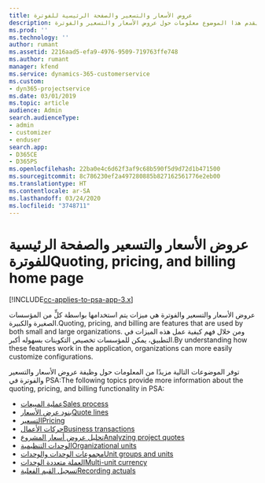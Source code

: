 ```yaml
---
title: عروض الأسعار والتسعير والصفحة الرئيسية للفوترة
description: يقدم هذا الموضوع معلومات حول عروض الأسعار والتسعير والفوترة.
ms.prod: ''
ms.technology: ''
author: rumant
ms.assetid: 2216aad5-efa9-4976-9509-719763ffe748
ms.author: rumant
manager: kfend
ms.service: dynamics-365-customerservice
ms.custom:
- dyn365-projectservice
ms.date: 03/01/2019
ms.topic: article
audience: Admin
search.audienceType:
- admin
- customizer
- enduser
search.app:
- D365CE
- D365PS
ms.openlocfilehash: 22ba0e4c6d62f3af9c68b590f5d9d72d1b471500
ms.sourcegitcommit: 8c786230ef2a497280885b827162561776e2eb00
ms.translationtype: HT
ms.contentlocale: ar-SA
ms.lasthandoff: 03/24/2020
ms.locfileid: "3748711"
---
```

# <a name="quoting-pricing-and-billing-home-page"></a><span data-ttu-id="5037a-103">عروض الأسعار والتسعير والصفحة الرئيسية للفوترة</span><span class="sxs-lookup"><span data-stu-id="5037a-103">Quoting, pricing, and billing home page</span></span>

[!INCLUDE[cc-applies-to-psa-app-3.x](../includes/cc-applies-to-psa-app-3x.md)]

<span data-ttu-id="5037a-104">عروض الأسعار والتسعير والفوترة هي ميزات يتم استخدامها بواسطة كلٍّ من المؤسسات الصغيرة والكبيرة.</span><span class="sxs-lookup"><span data-stu-id="5037a-104">Quoting, pricing, and billing are features that are used by both small and large organizations.</span></span> <span data-ttu-id="5037a-105">ومن خلال فهم كيفية عمل هذه الميزات في التطبيق، يمكن للمؤسسات تخصيص التكوينات بسهوله أكبر.</span><span class="sxs-lookup"><span data-stu-id="5037a-105">By understanding how these features work in the application, organizations can more easily customize configurations.</span></span>

<span data-ttu-id="5037a-106">توفر الموضوعات التالية مزيدًا من المعلومات حول وظيفة عروض الأسعار والتسعير والفوترة في PSA:</span><span class="sxs-lookup"><span data-stu-id="5037a-106">The following topics provide more information about the quoting, pricing, and billing functionality in PSA:</span></span>

- [<span data-ttu-id="5037a-107">عملية المبيعات</span><span class="sxs-lookup"><span data-stu-id="5037a-107">Sales process</span></span>](basic-sales-process.md)
- [<span data-ttu-id="5037a-108">بنود عرض الأسعار</span><span class="sxs-lookup"><span data-stu-id="5037a-108">Quote lines</span></span>](basic-quote-lines.md)
- [<span data-ttu-id="5037a-109">التسعير</span><span class="sxs-lookup"><span data-stu-id="5037a-109">Pricing</span></span>](basic-pricing.md)
- [<span data-ttu-id="5037a-110">حركات الأعمال</span><span class="sxs-lookup"><span data-stu-id="5037a-110">Business transactions</span></span>](basic-business-transactions.md)
- [<span data-ttu-id="5037a-111">تحليل عروض أسعار المشروع</span><span class="sxs-lookup"><span data-stu-id="5037a-111">Analyzing project quotes</span></span>](basic-analyzing-quotes.md)
- [<span data-ttu-id="5037a-112">الوحدات التنظيمية</span><span class="sxs-lookup"><span data-stu-id="5037a-112">Organizational units</span></span>](advanced-organizational.md)
- [<span data-ttu-id="5037a-113">مجموعات الوحدات والوحدات</span><span class="sxs-lookup"><span data-stu-id="5037a-113">Unit groups and units</span></span>](advanced-units.md)
- [<span data-ttu-id="5037a-114">العملة متعددة الوحدات</span><span class="sxs-lookup"><span data-stu-id="5037a-114">Multi-unit currency</span></span>](advanced-currency.md)
- [<span data-ttu-id="5037a-115">تسجيل القيم الفعلية</span><span class="sxs-lookup"><span data-stu-id="5037a-115">Recording actuals</span></span>](advanced-actuals.md)
